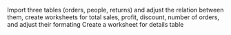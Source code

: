 Import three tables (orders, people, returns) and adjust the relation between them,
create worksheets for total sales, profit, discount, number of orders,  and adjust their formating
Create a worksheet for details table
